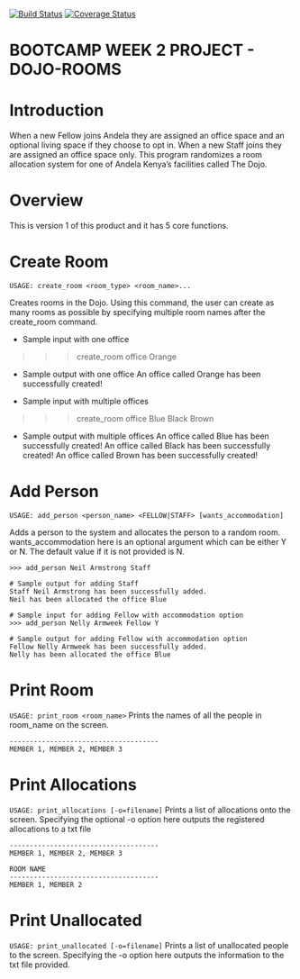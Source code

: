 [![Build Status](https://travis-ci.org/charlieoduk/dojo-rooms.svg?branch=master)](https://travis-ci.org/charlieoduk/dojo-rooms)
[![Coverage Status](https://coveralls.io/repos/github/charlieoduk/dojo-rooms/badge.svg)](https://coveralls.io/github/charlieoduk/dojo-rooms)
# BOOTCAMP WEEK 2 PROJECT - DOJO-ROOMS

# Introduction

When a new Fellow joins Andela they are assigned an office space and an optional living space if they choose to opt in. When a new Staff joins they are assigned an office space only. This program randomizes a room allocation system for one of Andela Kenya’s facilities called The Dojo.

# Overview
This is version 1 of this product and it has 5 core functions. 

# Create Room
   ```USAGE: create_room <room_type> <room_name>...```

Creates rooms in the Dojo. Using this command, the user can create as many rooms as possible by specifying multiple room names after the create_room command.

* Sample input with one office
>>> create_room office Orange

* Sample output with one office
An office called Orange has been successfully created!

* Sample input with multiple offices
>>> create_room office Blue Black Brown

* Sample output with multiple offices
An office called Blue has been successfully created!
An office called Black has been successfully created!
An office called Brown has been successfully created!

# Add Person
```USAGE: add_person <person_name> <FELLOW|STAFF> [wants_accommodation]```

Adds a person to the system and allocates the person to a random room. wants_accommodation here is an optional argument which can be either Y or N. The default value if it is not provided is N. 

```# Sample input for adding Staff
>>> add_person Neil Armstrong Staff

# Sample output for adding Staff
Staff Neil Armstrong has been successfully added.
Neil has been allocated the office Blue

# Sample input for adding Fellow with accommodation option
>>> add_person Nelly Armweek Fellow Y

# Sample output for adding Fellow with accommodation option
Fellow Nelly Armweek has been successfully added.
Nelly has been allocated the office Blue
```
# Print Room
```USAGE: print_room <room_name>```
Prints  the names of all the people in room_name on the screen.
```ROOM NAME
-------------------------------------
MEMBER 1, MEMBER 2, MEMBER 3
```
# Print Allocations

```USAGE: print_allocations [-o=filename]```
Prints a list of allocations onto the screen. Specifying the optional -o option here outputs the registered allocations to a txt file
```ROOM NAME
-------------------------------------
MEMBER 1, MEMBER 2, MEMBER 3

ROOM NAME
-------------------------------------
MEMBER 1, MEMBER 2
```

# Print Unallocated
```USAGE: print_unallocated [-o=filename]```
Prints a list of unallocated people to the screen. Specifying the -o option here outputs the information to the txt file provided.




